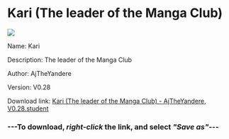 # Kari (The leader of the Manga Club)

<img src = "https://raw.githubusercontent.com/Arbiter1223/Koukou-Gurashi-Custom-Students/master/Students/Files/Kari%20(The%20leader%20of%20the%20Manga%20Club).png">

Name: Kari

Description: The leader of the Manga Club

Author: AjTheYandere

Version: V0.28

Download link: <a href="https://raw.githubusercontent.com/Arbiter1223/Koukou-Gurashi-Custom-Students/master/Students/Files/Kari%20(The%20leader%20of%20the%20Manga%20Club)%20-%20AjTheYandere%2C%20V0.28.student">Kari (The leader of the Manga Club) - AjTheYandere, V0.28.student</a>

### ---**To download, _right-click_ the link, and select _"Save as"_**---
